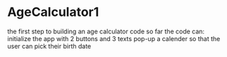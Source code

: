 # AgeCalculator1
the first step to building an age calculator code
so far the code can:
initialize the app with 2 buttons and 3 texts
pop-up a calender so that the user can pick their birth date
